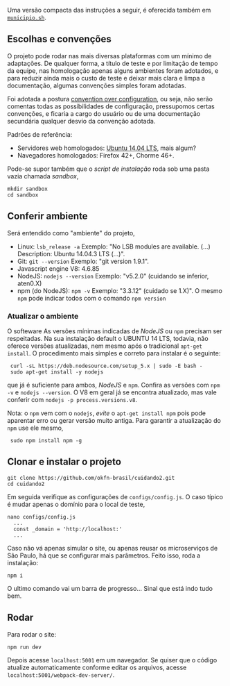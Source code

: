 Uma versão compacta das instruções a seguir, é oferecida também em [`municipio.sh`](./src/municipio.sh).

## Escolhas e convenções
O projeto pode rodar nas mais diversas plataformas com um mínimo de adaptações. De qualquer forma, a título de teste e por limitação de tempo da equipe, nas homologação apenas alguns ambientes foram adotados, e para reduzir ainda mais o custo de teste e deixar mais clara e limpa a documentação, algumas convenções simples foram adotadas.

Foi  adotada a postura [convention over configuration](https://en.wikipedia.org/wiki/Convention_over_configuration), ou seja, não serão comentas todas as possibilidades de configuração, pressupomos certas convenções, e ficaria a cargo do usuário ou de uma documentação secundária qualquer desvio da convenção adotada.

Padrões de referência:

* Servidores web homologados:  [Ubuntu 14.04 LTS](https://en.wikipedia.org/wiki/List_of_Ubuntu_releases#Ubuntu_14.04_LTS_.28Trusty_Tahr.29), mais algum?
* Navegadores homologados: Firefox 42+, Chorme 46+.

Pode-se supor também que o *script de instalação* roda sob uma pasta vazia chamada *sandbox*,

```
mkdir sandbox
cd sandbox
```

## Conferir ambiente
Será entendido como "ambiente" do projeto,

* Linux: `lsb_release -a` Exemplo: "No LSB modules are available. (...) Description: Ubuntu 14.04.3 LTS (...)".
* Git: `git --version` Exemplo: "git version 1.9.1".
* Javascript engine V8: 4.6.85
* NodeJS: `nodejs --version` Exemplo: "v5.2.0" (cuidando se inferior, aten0.X)
* npm (do NodeJS): `npm -v` Exemplo: "3.3.12" (cuidado se 1.X)". O mesmo `npm` pode indicar todos com o comando `npm version`

### Atualizar o ambiente
O softeware 
As versões mínimas indicadas de  *NodeJS* ou `npm` precisam ser respeitadas. Na sua instalação default o UBUNTU 14 LTS, todavia, não oferece versões atualizadas, nem mesmo após o tradicional `apt-get install`. O procedimento mais simples e correto para instalar é o seguinte:

```
 curl -sL https://deb.nodesource.com/setup_5.x | sudo -E bash -
 sudo apt-get install -y nodejs
```
que já é suficiente para ambos,  *NodeJS* e `npm`. Confira as versões com `npm -v`  e `nodejs --version`. O V8 em geral já se encontra atualizado, mas vale conferir com `nodejs -p process.versions.v8`.

Nota: o `npm` vem com o `nodejs`, *evite* o `apt-get install npm` pois pode aparentar erro ou gerar versão muito antiga. Para garantir a atualização do `npm` use ele mesmo,

```
 sudo npm install npm -g 
```

## Clonar e instalar o projeto

```
git clone https://github.com/okfn-brasil/cuidando2.git
cd cuidando2
```

Em seguida verifique as configurações de `configs/config.js`. O caso típico é mudar apenas o domínio para o local de teste, 

```
nano configs/config.js
  ...
  const _domain = 'http://localhost:'
  ...
```

Caso não vá apenas simular o site, ou apenas reusar os microserviços de São Paulo, há que se configurar mais parâmetros. Feito isso, roda a instalação:

```
npm i
```
O ultimo comando vai um barra de progresso... Sinal que está indo tudo bem.

## Rodar

Para rodar o site:

```
npm run dev
```

Depois acesse `localhost:5001` em um navegador. Se quiser que o código atualize automaticamente conforme editar os arquivos, acesse `localhost:5001/webpack-dev-server/`.


